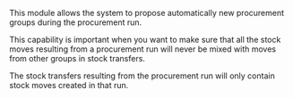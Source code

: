 This module allows the system to propose automatically new procurement
groups during the procurement run.

This capability is important when you want to make sure that all the
stock moves resulting from a procurement run will never be mixed with
moves from other groups in stock transfers.

The stock transfers resulting from the procurement run will only contain
stock moves created in that run.
